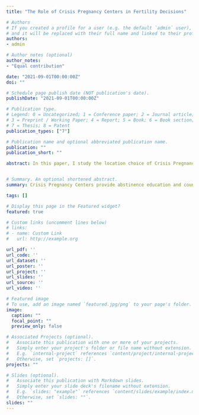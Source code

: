 ```yaml
---
title: "The Role of Crisis Pregnancy Centers in Fertility Decisions"

# Authors
# If you created a profile for a user (e.g. the default `admin` user), write the username (folder name) here 
# and it will be replaced with their full name and linked to their profile.
authors:
- admin

# Author notes (optional)
author_notes:
- "Equal contribution"

date: "2021-09-01T00:00:00Z"
doi: ""

# Schedule page publish date (NOT publication's date).
publishDate: "2021-09-01T00:00:00Z"

# Publication type.
# Legend: 0 = Uncategorized; 1 = Conference paper; 2 = Journal article;
# 3 = Preprint / Working Paper; 4 = Report; 5 = Book; 6 = Book section;
# 7 = Thesis; 8 = Patent
publication_types: ["7"]

# Publication name and optional abbreviated publication name.
publication: ""
publication_short: ""

abstract: In this paper, I study the location choice of Crisis Pregnancy Centers (CPCs) and how they shape fertility decisions. CPCs provide counseling services from a "pro-life" (anti-abortion) perspective. I integrate a 30-year panel of CPCs and abortion providers with demographic group-level fertility outcomes in North and South Carolina. I find that, prior to 1990, CPCs located near abortion providers and in counties with higher teen abortion rates. Subsequently, CPCs prioritized locating in counties without CPC presence. Results from a 2SLS estimation show that CPCs increase the local birth rate by 10 percent and lower the abortion rate by 8.6 percent among teenage girls and women between 10 and 24 years of age. The abortion rate effect fades with age and reaches zero for women older than 30. The birth rate effect monotonically increases with age. Driving distance estimates are less precise but mirror these results. These findings suggest that CPCs are effectively carrying out their mission to alter abortion preferences and promote childbirth. The observed changes in teenage and young adult fertility point to a potentially broader impact of CPCs on other policy-relevant outcomes, such as educational attainment. 


# Summary. An optional shortened abstract.
summary: Crisis Pregnancy Centers provide abstinence education and counseling services from a “pro-life” (anti-abortion) perspective.

tags: []

# Display this page in the Featured widget?
featured: true

# Custom links (uncomment lines below)
# links:
# - name: Custom Link
#   url: http://example.org

url_pdf: ''
url_code: ''
url_dataset: ''
url_poster: ''
url_project: ''
url_slides: ''
url_source: ''
url_video: ''

# Featured image
# To use, add an image named `featured.jpg/png` to your page's folder. 
image:
  caption: ""
  focal_point: ""
  preview_only: false

# Associated Projects (optional).
#   Associate this publication with one or more of your projects.
#   Simply enter your project's folder or file name without extension.
#   E.g. `internal-project` references `content/project/internal-project/index.md`.
#   Otherwise, set `projects: []`.
projects: ""

# Slides (optional).
#   Associate this publication with Markdown slides.
#   Simply enter your slide deck's filename without extension.
#   E.g. `slides: "example"` references `content/slides/example/index.md`.
#   Otherwise, set `slides: ""`.
slides: ""
---
```




